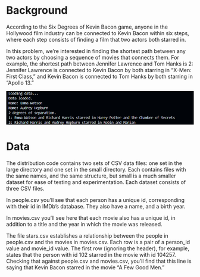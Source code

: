 # Background 
According to the Six Degrees of Kevin Bacon game, anyone in the Hollywood film industry 
can be connected to Kevin Bacon within six steps, where each step consists of finding a film 
that two actors both starred in. 

In this problem, we’re interested in finding the shortest path between any two actors by 
choosing a sequence of movies that connects them. For example, the shortest path between 
Jennifer Lawrence and Tom Hanks is 2: Jennifer Lawrence is connected to Kevin Bacon by 
both starring in “X-Men: First Class,” and Kevin Bacon is connected to Tom Hanks by both 
starring in “Apollo 13.”

![Alt text](image.png)

# Data
The distribution code contains two sets of CSV data files: one set in the large directory and 
one set in the small directory. Each contains files with the same names, and the same 
structure, but small is a much smaller dataset for ease of testing and experimentation. 
Each dataset consists of three CSV files. 

In people.csv you’ll see that each person has a unique id, corresponding with 
their id in IMDb’s database. They also have a name, and a birth year. 

In movies.csv you’ll see here that each movie also has a unique id, in 
addition to a title and the year in which the movie was released. 

The file stars.csv establishes a relationship between the people 
in people.csv and the movies in movies.csv. Each row is a pair of a person_id value 
and movie_id value. The first row (ignoring the header), for example, states that the person 
with id 102 starred in the movie with id 104257. Checking that 
against people.csv and movies.csv, you’ll find that this line is saying that Kevin Bacon starred 
in the movie “A Few Good Men.”

